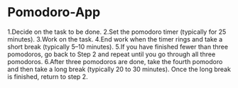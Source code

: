 # Pomodoro-App
 1.Decide on the task to be done.
 2.Set the pomodoro timer (typically for 25 minutes).
 3.Work on the task.
 4.End work when the timer rings and take a short break (typically 5–10 minutes).
 5.If you have finished fewer than three pomodoros, go back to Step 2 and repeat until you go through all three pomodoros.
 6.After three pomodoros are done, take the fourth pomodoro and then take a long break (typically 20 to 30 minutes). Once the long break is finished, return to step 2.
